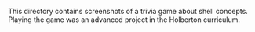 This directory contains screenshots of a trivia game about shell concepts. Playing the game was an advanced project in the Holberton curriculum.